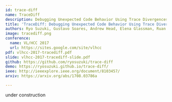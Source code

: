 ```yaml
---
id: trace-diff
name: TraceDiff
description: Debugging Unexpected Code Behavior Using Trace Divergences
title: 'TraceDiff: Debugging Unexpected Code Behavior Using Trace Divergences'
authors: Ryo Suzuki, Gustavo Soares, Andrew Head, Elena Glassman, Ruan Reis, Melina Mongiovi, Loris D’Antoni, Bjoern Hartmann
image: tracediff.png
conference:
  name: VL/HCC 2017
  url: https://sites.google.com/site/vlhcc
pdf: vlhcc-2017-tracediff.pdf
slide: vlhcc-2017-tracediff-slide.pdf
github: https://github.com/ryosuzuki/trace-diff
demo: https://ryosuzuki.github.io/trace-diff/
ieee: http://ieeexplore.ieee.org/document/8103457/
arxiv: https://arxiv.org/abs/1708.03786a

---
```


under construction